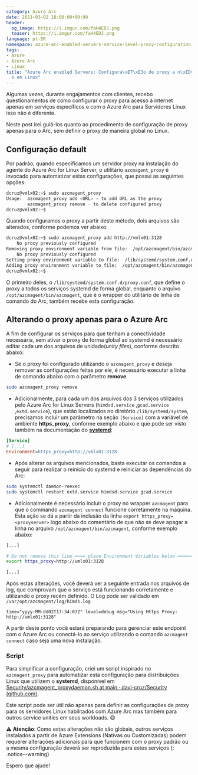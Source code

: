 ```yaml
---
category: Azure Arc
date: 2021-03-02 18:00:00+00:00
header:
  og_image: https://i.imgur.com/faH4EDJ.png
  teaser: https://i.imgur.com/faH4EDJ.png
language: pt-BR
namespace: azure-arc-enabled-servers-service-level-proxy-configuration-on-linux
tags:
- Azure
- Azure Arc
- Linux
title: "Azure Arc enabled Servers: Configura\xE7\xE3o de proxy a n\xEDvel de servi\xE7\
  o em Linux"
---
```

Algumas vezes, durante engajamentos com clientes, recebo questionamentos de como configurar o proxy para acesso à internet apenas em serviços específicos e com o Azure Arc para Servidores Linux isso não é diferente.

Neste post irei guiá-los quanto ao procedimento de configuração de proxy apenas para o Arc, sem definir o proxy de maneira global no Linux.<!--more-->

## Configuração default

Por padrão, quando especificamos um servidor proxy na instalação do agente do Azure Arc for Linux Server, o utilitário `azcmagent_proxy` é invocado para automatizar estas configurações, que possui as seguintes opções:

```bash
dcruz@vmlx02:~$ sudo azcmagent_proxy
Usage:  azcmagent_proxy add <URL> - to add URL as the proxy
        azcmagent_proxy remove - to delete configured proxy
dcruz@vmlx02:~$
```

Quando configuramos o proxy a partir deste método, dois arquivos são alterados, conforme podemos ver abaixo:

```bash
dcruz@vmlx02:~$ sudo azcmagent_proxy add http://vmlx01:3128
    No proxy previously configured
Removing proxy environment variable from file:  /opt/azcmagent/bin/azcmagent
    No proxy previously configured
Setting proxy environment variable to file:  /lib/systemd/system.conf.d/proxy.conf
Adding proxy environment variable to file:  /opt/azcmagent/bin/azcmagent
dcruz@vmlx02:~$
```

O primeiro deles, o `/lib/systemd/system.conf.d/proxy.conf`, que define o proxy a todos os serviços systemd de forma global, enquanto o arquivo `/opt/azcmagent/bin/azcmagent`, que é o wrapper do utilitário de linha de comando do Arc, também recebe esta configuração.

## Alterando o proxy apenas para o Azure Arc

A fim de configurar os serviços para que tenham a conectividade necessária, sem ativar o proxy de forma global ao systemd é necessário editar cada um dos arquivos de unidade(*unity files*), conforme descrito abaixo:

- Se o proxy foi configurado utilizando o `azcmagent_proxy` e deseja remover as configurações feitas por ele, é necessário executar a linha de comando abaixo com o parâmetro **remove**

```bash
sudo azcmagent_proxy remove
```

- Adicionalmente, para cada um dos arquivos dos 3 serviços utilizados pelo Azure Arc for Linux Servers (`himdsd.service` ,`gcad.service` ,`extd.service`), que estão localizados no diretório `/lib/systemd/system`, precisamos incluir um parâmetro na seção `[Service]` com a variável de ambiente **https_proxy**, conforme exemplo abaixo e que pode ser visto também na documentação do [**systemd**](https://www.freedesktop.org/software/systemd/man/systemd.service.html):

```ini
[Service]
# [...]
Environment=https_proxy=http://vmlx01:3128
```

- Após alterar os arquivos mencionados, basta executar os comandos a seguir para realizar o reinício do systemd e reiniciar as dependências do Arc:

```bash
sudo systemctl daemon-reexec
sudo systemctl restart extd.service himdsd.service gcad.service
```
  
- Adicionalmente é necessário incluir o proxy no wrapper `azcmagent` para que o commando `azcmagent connect` funcione corretamente na máquina. Esta ação se dá a partir da inclusão da linha `export https_proxy=<proxyserver>` logo abaixo do comentário de que não se deve apagar a linha no arquivo `/opt/azcmagent/bin/azcmagent`, conforme exemplo abaixo:

```bash
[...]

# Do not remove this line ==== place Environment Variables below ======
export https_proxy=http://vmlx01:3128

[...]
```

Após estas alterações, você deverá ver a seguinte entrada nos arquivos de log, que comprovam que o serviço está funcionando corretamente e utilizando o proxy recém definido. O Log pode ser validado em `/var/opt/azcmagent/log/himds.log`

```plaintext
time="yyyy-MM-dd02T17:34:07Z" level=debug msg="Using Https Proxy: http://vmlx01:3128"
```

A partir deste ponto você estará preparando para gerenciar este endpoint com o Azure Arc ou conectá-lo ao serviço utilizando o comando `azcmagent connect` caso seja uma nova instalação.

### Script

Para simplificar a configuração, criei um script inspirado no `azcmagent_proxy` para automatizar esta configuração para distribuições Linux que utilizem o **systemd**, disponível em  [Security/azcmagent_proxydaemon.sh at main · davi-cruz/Security (github.com)](https://github.com/davi-cruz/Security/blob/main/AzureArc/azcmagent_proxydaemon.sh).

Este script pode ser útil não apenas para definir as configurações de proxy para os servidores Linux habilitados com Azure Arc mas também para outros service unities em seus workloads. :smile:

:warning: **Atenção**:
Como estas alterações não são globais, outros serviços instalados a partir de Azure Extensions (Nativas ou Customizadas) podem requerer alterações adicionais para que funcionem com o proxy padrão ou a mesma configuração deverá ser reproduzida para estes serviços
{: .notice--warning}

Espero que ajude!
